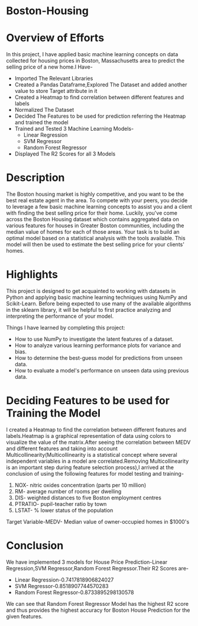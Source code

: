 # Boston-Housing
# Overview of Efforts
In this project, I have applied basic machine learning concepts on data collected for housing prices in Boston, Massachusetts area to predict the selling price of a new home.I Have-
* Imported The Relevant Libraries
* Created a Pandas Dataframe,Explored The Dataset and added another value to store Target attribute in it
* Created a Heatmap to find correlation between different features and labels
* Normalized The Dataset
* Decided The Features to be used for prediction referring the Heatmap and trained the model
* Trained and Tested 3 Machine Learning Models-
  * Linear Regression
  * SVM Regressor
  * Random Forest Regressor
* Displayed The R2 Scores for all 3 Models
# Description
The Boston housing market is highly competitive, and you want to be the best real estate agent in the area. To compete with your peers, you decide to leverage a few basic machine learning concepts to assist you and a client with finding the best selling price for their home. Luckily, you've come across the Boston Housing dataset which contains aggregated data on various features for houses in Greater Boston communities, including the median value of homes for each of those areas. Your task is to build an optimal model based on a statistical analysis with the tools available. This model will then be used to estimate the best selling price for your clients' homes.
# Highlights
This project is designed to get acquainted to working with datasets in Python and applying basic machine learning techniques using NumPy and Scikit-Learn. Before being expected to use many of the available algorithms in the sklearn library, it will be helpful to first practice analyzing and interpreting the performance of your model.

Things I have learned by completing this project:

* How to use NumPy to investigate the latent features of a dataset.
* How to analyze various learning performance plots for variance and bias.
* How to determine the best-guess model for predictions from unseen data.
* How to evaluate a model's performance on unseen data using previous data.
# Deciding Features to be used for Training the Model
I created a Heatmap to find the correlation between different features and labels.Heatmap is a graphical representation of data using colors to visualize the value of the matrix.After seeing the correlation between MEDV and different features and taking into account Multicollinearity(Multicollinearity is a statistical concept where several independent variables in a model are correlated.Removing Multicollinearity is an important step during feature selection process),I arrived at the conclusion of using the following features for model testing and training-
1. NOX- nitric oxides concentration (parts per 10 million)
2. RM- average number of rooms per dwelling
3. DIS- weighted distances to five Boston employment centres
4. PTRATIO- pupil-teacher ratio by town
5. LSTAT- % lower status of the population

Target Variable-MEDV- Median value of owner-occupied homes in $1000's

# Conclusion
We have implemented 3 models for House Price Prediction-Linear Regression,SVM Regressor,Random Forest Regressor.Their R2 Scores are-

* Linear Regression-0.7417818906824027
* SVM Regressor-0.8518907744570283
* Random Forest Regressor-0.8733895298130578

We can see that Random Forest Regressor Model has the highest R2 score and thus provides the highest accuracy for Boston House Prediction for the given features.
